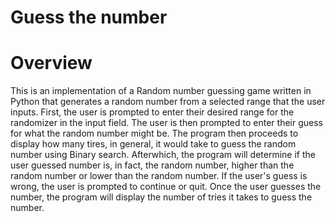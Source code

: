 # Guess the number

# Overview

This is an implementation of a Random number guessing game written in Python that generates a random number from a selected range that the user inputs. First, the user is prompted to enter their desired range for the randomizer in the input field. The user is then prompted to enter their guess for what the random number might be. The program then proceeds to display how many tires, in general, it would take to guess the random number using Binary search. Afterwhich, the program will determine if the user guessed number is, in fact, the random number, higher than the random number or lower than the random number. If the user's guess is wrong, the user is prompted to continue or quit. Once the user guesses the number, the program will display the number of tries it takes to guess the number.

